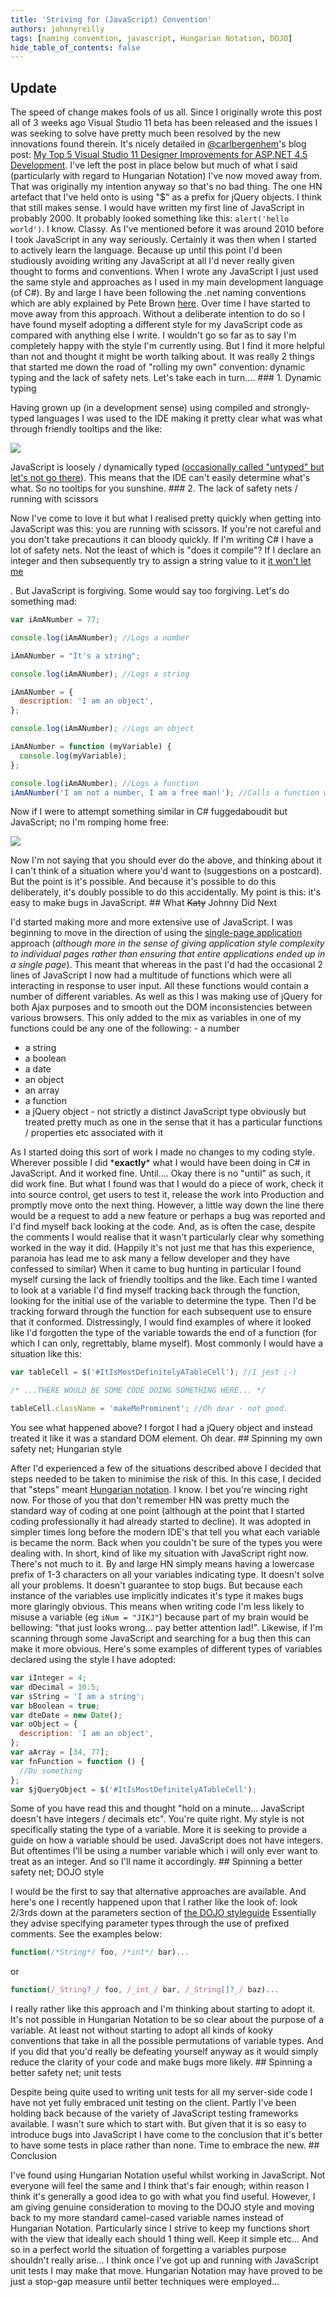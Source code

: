 ```yaml
---
title: 'Striving for (JavaScript) Convention'
authors: johnnyreilly
tags: [naming convention, javascript, Hungarian Notation, DOJO]
hide_table_of_contents: false
---
```


## Update

The speed of change makes fools of us all. Since I originally wrote this post all of 3 weeks ago Visual Studio 11 beta has been released and the issues I was seeking to solve have pretty much been resolved by the new innovations found therein. It's nicely detailed in [@carlbergenhem](http://www.twitter.com/carlbergenhem)'s blog post: [My Top 5 Visual Studio 11 Designer Improvements for ASP.NET 4.5 Development](https://blogs.telerik.com/blogs/posts/12-03-26/my-top-5-visual-studio-11-designer-improvements-for-asp-net-4-5-development.aspx). I've left the post in place below but much of what I said (particularly with regard to Hungarian Notation) I've now moved away from. That was originally my intention anyway so that's no bad thing. The one HN artefact that I've held onto is using "$" as a prefix for jQuery objects. I think that still makes sense. I would have written my first line of JavaScript in probably 2000. It probably looked something like this: `alert('hello world')`. I know. Classy. As I've mentioned before it was around 2010 before I took JavaScript in any way seriously. Certainly it was then when I started to actively learn the language. Because up until this point I'd been studiously avoiding writing any JavaScript at all I'd never really given thought to forms and conventions. When I wrote any JavaScript I just used the same style and approaches as I used in my main development language (of C#). By and large I have been following the .net naming conventions which are ably explained by Pete Brown [here](http://10rem.net/articles/net-naming-conventions-and-programming-standards---best-practices). Over time I have started to move away from this approach. Without a deliberate intention to do so I have found myself adopting a different style for my JavaScript code as compared with anything else I write. I wouldn't go so far as to say I'm completely happy with the style I'm currently using. But I find it more helpful than not and thought it might be worth talking about. It was really 2 things that started me down the road of "rolling my own" convention: dynamic typing and the lack of safety nets. Let's take each in turn.... ### 1\. Dynamic typing

Having grown up (in a development sense) using compiled and strongly-typed languages I was used to the IDE making it pretty clear what was what through friendly tooltips and the like:

![](IDE.png)

JavaScript is loosely / dynamically typed ([occasionally called "untyped" but let's not go there](http://stackoverflow.com/questions/9154388/does-untyped-also-mean-dynamically-typed-in-the-academic-cs-world)). This means that the IDE can't easily determine what's what. So no tooltips for you sunshine. ### 2\. The lack of safety nets / running with scissors

Now I've come to love it but what I realised pretty quickly when getting into JavaScript was this: you are running with scissors. If you're not careful and you don't take precautions it can bloody quickly. If I'm writing C# I have a lot of safety nets. Not the least of which is "does it compile"? If I declare an integer and then subsequently try to assign a string value to it <u>it won't let me</u>

. But JavaScript is forgiving. Some would say too forgiving. Let's do something mad:

```js
var iAmANumber = 77;

console.log(iAmANumber); //Logs a number

iAmANumber = "It's a string";

console.log(iAmANumber); //Logs a string

iAmANumber = {
  description: 'I am an object',
};

console.log(iAmANumber); //Logs an object

iAmANumber = function (myVariable) {
  console.log(myVariable);
};

console.log(iAmANumber); //Logs a function
iAmANumber('I am not a number, I am a free man!'); //Calls a function which performs a log
```

Now if I were to attempt something similar in C# fuggedaboudit but JavaScript; no I'm romping home free:

![](Mad-Stuff.png)

Now I'm not saying that you should ever do the above, and thinking about it I can't think of a situation where you'd want to (suggestions on a postcard). But the point is it's possible. And because it's possible to do this deliberately, it's doubly possible to do this accidentally. My point is this: it's easy to make bugs in JavaScript. ## What ~~Katy~~ Johnny Did Next

I'd started making more and more extensive use of JavaScript. I was beginning to move in the direction of using the [single-page application](http://en.wikipedia.org/wiki/Single-page_application) approach (_although more in the sense of giving application style complexity to individual pages rather than ensuring that entire applications ended up in a single page_). This meant that whereas in the past I'd had the occasional 2 lines of JavaScript I now had a multitude of functions which were all interacting in response to user input. All these functions would contain a number of different variables. As well as this I was making use of jQuery for both Ajax purposes and to smooth out the DOM inconsistencies between various browsers. This only added to the mix as variables in one of my functions could be any one of the following: - a number

- a string
- a boolean
- a date
- an object
- an array
- a function
- a jQuery object - not strictly a distinct JavaScript type obviously but treated pretty much as one in the sense that it has a particular functions / properties etc associated with it

As I started doing this sort of work I made no changes to my coding style. Wherever possible I did \***exactly**\* what I would have been doing in C# in JavaScript. And it worked fine. Until.... Okay there is no "until" as such, it did work fine. But what I found was that I would do a piece of work, check it into source control, get users to test it, release the work into Production and promptly move onto the next thing. However, a little way down the line there would be a request to add a new feature or perhaps a bug was reported and I'd find myself back looking at the code. And, as is often the case, despite the comments I would realise that it wasn't particularly clear why something worked in the way it did. (Happily it's not just me that has this experience, paranoia has lead me to ask many a fellow developer and they have confessed to similar) When it came to bug hunting in particular I found myself cursing the lack of friendly tooltips and the like. Each time I wanted to look at a variable I'd find myself tracking back through the function, looking for the initial use of the variable to determine the type. Then I'd be tracking forward through the function for each subsequent use to ensure that it conformed. Distressingly, I would find examples of where it looked like I'd forgotten the type of the variable towards the end of a function (for which I can only, regrettably, blame myself). Most commonly I would have a situation like this:

```js
var tableCell = $('#ItIsMostDefinitelyATableCell'); //I jest ;-)

/* ...THERE WOULD BE SOME CODE DOING SOMETHING HERE... */

tableCell.className = 'makeMeProminent'; //Oh dear - not good.
```

You see what happened above? I forgot I had a jQuery object and instead treated it like it was a standard DOM element. Oh dear. ## Spinning my own safety net; Hungarian style

After I'd experienced a few of the situations described above I decided that steps needed to be taken to minimise the risk of this. In this case, I decided that "steps" meant [Hungarian notation](http://en.wikipedia.org/wiki/Hungarian_notation). I know. I bet you're wincing right now. For those of you that don't remember HN was pretty much the standard way of coding at one point (although at the point that I started coding professionally it had already started to decline). It was adopted in simpler times long before the modern IDE's that tell you what each variable is became the norm. Back when you couldn't be sure of the types you were dealing with. In short, kind of like my situation with JavaScript right now. There's not much to it. By and large HN simply means having a lowercase prefix of 1-3 characters on all your variables indicating type. It doesn't solve all your problems. It doesn't guarantee to stop bugs. But because each instance of the variables use implicitly indicates it's type it makes bugs more glaringly obvious. This means when writing code I'm less likely to misuse a variable (eg `iNum = "JIKJ"`) because part of my brain would be bellowing: "that just looks wrong... pay better attention lad!". Likewise, if I'm scanning through some JavaScript and searching for a bug then this can make it more obvious. Here's some examples of different types of variables declared using the style I have adopted:

```js
var iInteger = 4;
var dDecimal = 10.5;
var sString = 'I am a string';
var bBoolean = true;
var dteDate = new Date();
var oObject = {
  description: 'I am an object',
};
var aArray = [34, 77];
var fnFunction = function () {
  //Do something
};
var $jQueryObject = $('#ItIsMostDefinitelyATableCell');
```

Some of you have read this and thought "hold on a minute... JavaScript doesn't have integers / decimals etc". You're quite right. My style is not specifically stating the type of a variable. More it is seeking to provide a guide on how a variable should be used. JavaScript does not have integers. But oftentimes I'll be using a number variable which i will only ever want to treat as an integer. And so I'll name it accordingly. ## Spinning a better safety net; DOJO style

I would be the first to say that alternative approaches are available. And here's one I recently happened upon that I rather like the look of: look 2/3rds down at the parameters section of [the DOJO styleguide](http://dojotoolkit.org/community/styleGuide) Essentially they advise specifying parameter types through the use of prefixed comments. See the examples below:

```js
function(/*String*/ foo, /*int*/ bar)...
```

or

```js
function(/_String?_/ foo, /_int_/ bar, /_String[]?_/ baz)...
```

I really rather like this approach and I'm thinking about starting to adopt it. It's not possible in Hungarian Notation to be so clear about the purpose of a variable. At least not without starting to adopt all kinds of kooky conventions that take in all the possible permutations of variable types. And if you did that you'd really be defeating yourself anyway as it would simply reduce the clarity of your code and make bugs more likely. ## Spinning a better safety net; unit tests

Despite being quite used to writing unit tests for all my server-side code I have not yet fully embraced unit testing on the client. Partly I've been holding back because of the variety of JavaScript testing frameworks available. I wasn't sure which to start with. But given that it is so easy to introduce bugs into JavaScript I have come to the conclusion that it's better to have some tests in place rather than none. Time to embrace the new. ## Conclusion

I've found using Hungarian Notation useful whilst working in JavaScript. Not everyone will feel the same and I think that's fair enough; within reason I think it's generally a good idea to go with what you find useful. However, I am giving genuine consideration to moving to the DOJO style and moving back to my more standard camel-cased variable names instead of Hungarian Notation. Particularly since I strive to keep my functions short with the view that ideally each should 1 thing well. Keep it simple etc... And so in a perfect world the situation of forgetting a variables purpose shouldn't really arise... I think once I've got up and running with JavaScript unit tests I may make that move. Hungarian Notation may have proved to be just a stop-gap measure until better techniques were employed...

```

```

